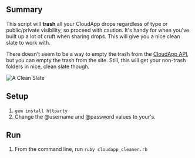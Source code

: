 ## Summary
This script will **trash** all your CloudApp drops regardless of type or public/private visibility, so proceed with caution. It's handy for when you've built up a lot of cruft when sharing drops. This will give you a nice clean slate to work with.

There doesn't seem to be a way to empty the trash from the [CloudApp API](https://github.com/cloudapp/api/blob/master/README.md), but you can empty the trash from the site. Still, this will get your non-trash folders in nice, clean slate though.

![A Clean Slate](http://dankim.org/cloudapp-cleaner/clean-slate.png)

## Setup

1. `gem install httparty`
1. Change the @username and @password values to your's.

## Run
1. From the command line, run `ruby cloudapp_cleaner.rb`